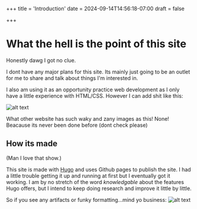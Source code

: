 +++
title = 'Introduction'
date = 2024-09-14T14:56:18-07:00
draft = false


+++

# What the hell is the point of this site

Honestly dawg I got no clue. 

I dont have any major plans for this site. Its mainly just going to be an outlet for me to share and talk about things I'm interested in. 

I also am using it as an opportunity practice web development as I only have a little experience with HTML/CSS. However I can add shit like this:

![alt text](https://i.redd.it/1pna76zloof61.jpg)

What other website has such waky and zany images as this! None! Beacause its never been done before (dont check please)


## How its made

(Man I love that show.)

This site is made with [Hugo](https://gohugo.io/) and uses Github pages to publish the site. I had a little trouble getting it up and running at first but I eventually got it working. I am by no stretch of the word *knowledgable* about the features Hugo offers, but I intend to keep doing research and improve it little by little. 

So if you see any artifacts or funky formatting...mind yo business: ![alt text](https://external-content.duckduckgo.com/iu/?u=https%3A%2F%2Fpreview.redd.it%2Fg5w6tivd4e051.jpg%3Fauto%3Dwebp%26s%3Db5a4cf8580b2581378f3e97e02ca5aa2f8e092e1&f=1&nofb=1&ipt=6366d16774a7a8af79cfebd3c082b2b4f5fe92c43d1d8b096d8051472d019206&ipo=images)

